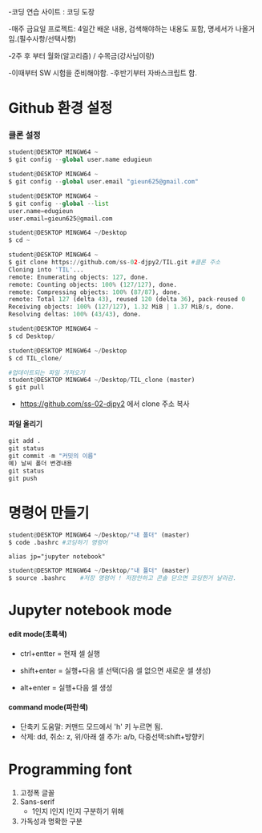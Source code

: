 -코딩 연습 사이트 : 코딩 도장

-매주 금요일 프로젝트: 4일간 배운 내용,  검색해야하는 내용도 포함, 명세서가 나올거임.(필수사항/선택사항)

-2주 후 부터 월화(알고리즘) / 수목금(강사님이랑)

-이때부터 SW 시험을 준비해야함.
-후반기부터 자바스크립트 함.



# Github 환경 설정

### 클론 설정

```Python interpreter
student@DESKTOP MINGW64 ~
$ git config --global user.name edugieun

student@DESKTOP MINGW64 ~
$ git config --global user.email "gieun625@gmail.com"

student@DESKTOP MINGW64 ~
$ git config --global --list
user.name=edugieun
user.email=gieun625@gmail.com

student@DESKTOP MINGW64 ~/Desktop
$ cd ~

student@DESKTOP MINGW64 ~
$ git clone https://github.com/ss-02-djpy2/TIL.git #클론 주소
Cloning into 'TIL'...
remote: Enumerating objects: 127, done.
remote: Counting objects: 100% (127/127), done.
remote: Compressing objects: 100% (87/87), done.
remote: Total 127 (delta 43), reused 120 (delta 36), pack-reused 0
Receiving objects: 100% (127/127), 1.32 MiB | 1.37 MiB/s, done.
Resolving deltas: 100% (43/43), done.

student@DESKTOP MINGW64 ~
$ cd Desktop/

student@DESKTOP MINGW64 ~/Desktop
$ cd TIL_clone/

#업데이트되는 파일 가져오기
student@DESKTOP MINGW64 ~/Desktop/TIL_clone (master)
$ git pull 
```

- https://github.com/ss-02-djpy2 에서 clone 주소 복사

#### 파일 올리기

```python interpreter
git add .
git status
git commit -m "커밋의 이름"
예) 날씨 폴더 변경내용
git status
git push
```



# 명령어 만들기

```python interpreter
student@DESKTOP MINGW64 ~/Desktop/"내 폴더" (master)
$ code .bashrc #코딩하기 명령어
```

```VS CODE
alias jp="jupyter notebook"
```

```python interpreter
student@DESKTOP MINGW64 ~/Desktop/"내 폴더" (master)
$ source .bashrc	#저장 명령어 ! 저장안하고 콘솔 닫으면 코딩한거 날라감.
```



# Jupyter notebook mode

#### edit mode(초록색)

- ctrl+entter = 현재 셀 실행

- shift+enter = 실행+다음 셀 선택(다음 셀 없으면 새로운 셀 생성)

- alt+enter = 실행+다음 셀 생성

#### command mode(파란색)

- 단축키 도움말: 커맨드 모드에서 'h' 키 누르면 됨.
- 삭제: dd, 취소: z, 위/아래 셀 추가: a/b, 다중선택:shift+방향키



# Programming font

1. 고정폭 글꼴
2. Sans-serif
   - 1인지 I인지 l인지 구분하기 위해
3. 가독성과 명확한 구분

